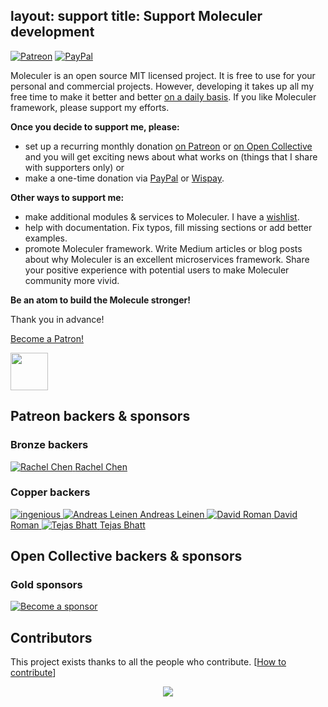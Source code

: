 layout: support
title: Support Moleculer development
---
[![Patreon](/images/patreon.svg)][patreon] [![PayPal](/images/paypal_donate.svg)][paypal]

Moleculer is an open source MIT licensed project. It is free to use for your personal and commercial projects. However, developing it takes up all my free time to make it better and better [on a daily basis](https://github.com/icebob). If you like Moleculer framework, please support my efforts.

**Once you decide to support me, please:**
* set up a recurring monthly donation [on Patreon](https://www.patreon.com/moleculer) or [on Open Collective][opencollective] and you will get exciting news about what works on (things that I share with supporters only) or
* make a one-time donation via [PayPal][paypal] or [Wispay][wispay].

**Other ways to support me:**
* make additional modules & services to Moleculer. I have a [wishlist](https://github.com/moleculerjs/moleculer/issues/100).
* help with documentation. Fix typos, fill missing sections or add better examples.
* promote Moleculer framework. Write Medium articles or blog posts about why Moleculer is an excellent microservices framework. Share your positive experience with potential users to make Moleculer community more vivid.

**Be an atom to build the Molecule stronger!**

Thank you in advance!


<a href="https://www.patreon.com/bePatron?u=6245171" data-patreon-widget-type="become-patron-button">Become a Patron!</a><script async src="https://c6.patreon.com/becomePatronButton.bundle.js"></script>

<a href="https://www.wispay.io/t/qKe" target="_blank"><img src="https://assets.wispay.io/wgt2_d_b.png" style="height: 60px;"></a>

[paypal]: https://paypal.me/meregnorbert/50usd
[patreon]: https://www.patreon.com/bePatron?u=6245171
[opencollective]: https://opencollective.com/moleculer
[wispay]: https://www.wispay.io/t/qKe


## Patreon backers & sponsors
<!--
### Gold sponsors

<div class="support-backers">
	<a href="https://www.patreon.com/user/creators?u=14532931" class="user-logo" target="_blank">
		<img src="https://c8.patreon.com/2/200/14532931" alt="Dwayne Remekie" />
		<label>Dwayne Remekie</label>
	</a>
</div>
-->

### Bronze backers

<div class="support-backers">
	<a href="https://github.com/zllovesuki" class="user-logo" target="_blank">
		<img src="https://avatars1.githubusercontent.com/u/298453?s=100&v=4" alt="Rachel Chen" />
		<label>Rachel Chen</label>
	</a>
</div>

### Copper backers

<div class="support-backers">
	<a href="http://www.ingsw.com/" class="company-logo" target="_blank">
		<img src="https://user-images.githubusercontent.com/306521/31340277-edc01780-ad05-11e7-952e-0c959a107a2c.png" alt="ingenious" />
	</a>
	<a href="#" class="user-logo" target="_blank">
		<img src="https://c8.patreon.com/2/400/10631269" alt="Andreas Leinen" />
		<label>Andreas Leinen</label>
	</a>
	<!--a href="#" class="user-logo" target="_blank">
		<img src="https://c8.patreon.com/2/400/11099088" alt="Jaikanth S" />
		<label>Jaikanth S</label>
	</a-->
	<a href="#" class="user-logo" target="_blank">
		<img src="https://c8.patreon.com/2/200/2521846" alt="David Roman" />
		<label>David Roman</label>
	</a>
	<!-- a href="#" class="user-logo" target="_blank">
		<img src="https://c8.patreon.com/2/200/15189499" alt="Nick Reese" />
		<label>Nick Reese</label>
	</a-->
	<a href="#" class="user-logo" target="_blank">
		<img src="https://c8.patreon.com/2/200/16817468" alt="Tejas Bhatt" />
		<label>Tejas Bhatt</label>
	</a>
</div>

## Open Collective backers & sponsors

### Gold sponsors

[![Become a sponsor](https://opencollective.com/moleculer/tiers/gold-sponsors.svg?avatarHeight=70&width=600)][opencollective]


## Contributors
This project exists thanks to all the people who contribute. [[How to contribute](https://github.com/moleculerjs/moleculer/blob/master/CONTRIBUTING.md)]
<div align="center">
<a href="https://github.com/moleculerjs/moleculer/graphs/contributors" target="_blank"><img src="https://opencollective.com/moleculer/contributors.svg?width=890&button=false" /></a>
</div>
